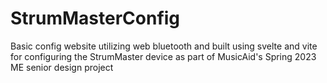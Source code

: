 # StrumMasterConfig

Basic config website utilizing web bluetooth and built using svelte and vite for configuring the StrumMaster device as part of MusicAid's Spring 2023 ME senior design project